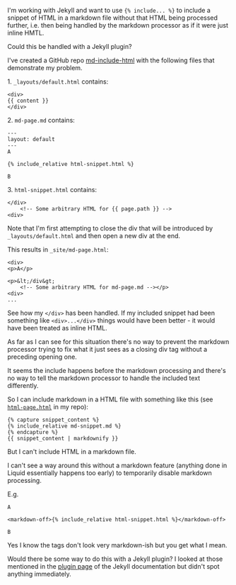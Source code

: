 I'm working with Jekyll and want to use `{% include... %}` to include a snippet of HTML in a markdown file without that HTML being processed further, i.e. then being handled by the markdown processor as if it were just inline HMTL.

Could this be handled with a Jekyll plugin?

I've created a GitHub repo [md-include-html](https://github.com/george-hawkins/md-include-html) with the following files that demonstrate my problem.

1\. `_layouts/default.html` contains:

    <div>
    {{ content }}
    </div>

2\. `md-page.md` contains:

    ---
    layout: default
    ---
    A

    {% include_relative html-snippet.html %}

    B

3\. `html-snippet.html` contains:

    </div>
        <!-- Some arbitrary HTML for {{ page.path }} -->
    <div>

Note that I'm first attempting to close the div that will be introduced by `_layouts/default.html` and then open a new div at the end.

This results in `_site/md-page.html`:

    <div>
    <p>A</p>

    <p>&lt;/div&gt;
        <!-- Some arbitrary HTML for md-page.md --></p>
    <div>
    ...

See how my `</div>` has been handled. If my included snippet had been something like `<div>...</div>` things would have been better - it would have been treated as inline HTML.

As far as I can see for this situation there's no way to prevent the markdown processor trying to fix what it just sees as a closing div tag without a preceding opening one.

It seems the include happens before the markdown processing and there's no way to tell the markdown processor to handle the included text differently.

So I can include markdown in a HTML file with something like this (see [`html-page.html`](https://github.com/george-hawkins/md-include-html/blob/master/html-page.html) in my repo):

    {% capture snippet_content %}
    {% include_relative md-snippet.md %}
    {% endcapture %}
    {{ snippet_content | markdownify }}

But I can't include HTML in a markdown file.

I can't see a way around this without a markdown feature (anything done in Liquid essentially happens too early) to temporarily disable markdown processing.

E.g.

    A

    <markdown-off>{% include_relative html-snippet.html %}</markdown-off>

    B

Yes I know the tags don't look very markdown-ish but you get what I mean.

Would there be some way to do this with a Jekyll plugin? I looked at those mentioned in the [plugin page](http://jekyllrb.com/docs/plugins/#available-plugins) of the Jekyll documentation but didn't spot anything immediately.
